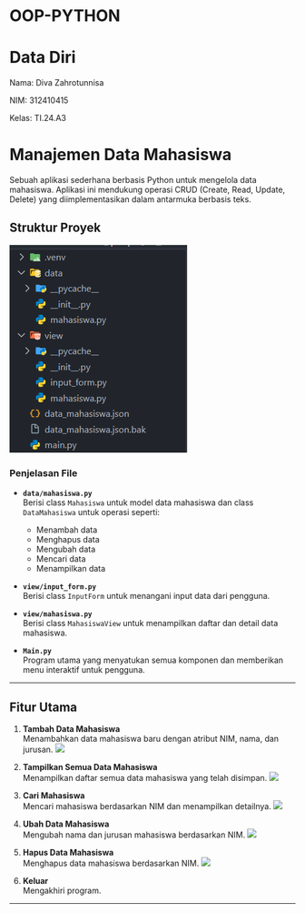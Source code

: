 # OOP-PYTHON

# Data Diri

Nama: Diva Zahrotunnisa

NIM: 312410415

Kelas: TI.24.A3

# Manajemen Data Mahasiswa

Sebuah aplikasi sederhana berbasis Python untuk mengelola data mahasiswa. Aplikasi ini mendukung operasi CRUD (Create, Read, Update, Delete) yang diimplementasikan dalam antarmuka berbasis teks.

## Struktur Proyek
 <img src="strukturproyek.png">


### Penjelasan File

- **`data/mahasiswa.py`**  
  Berisi class `Mahasiswa` untuk model data mahasiswa dan class `DataMahasiswa` untuk operasi seperti:
  - Menambah data
  - Menghapus data
  - Mengubah data
  - Mencari data
  - Menampilkan data

- **`view/input_form.py`**  
  Berisi class `InputForm` untuk menangani input data dari pengguna.

- **`view/mahasiswa.py`**  
  Berisi class `MahasiswaView` untuk menampilkan daftar dan detail data mahasiswa.

- **`Main.py`**  
  Program utama yang menyatukan semua komponen dan memberikan menu interaktif untuk pengguna.

---

## Fitur Utama

1. **Tambah Data Mahasiswa**  
   Menambahkan data mahasiswa baru dengan atribut NIM, nama, dan jurusan.
   <img src="tambahdata.png">

2. **Tampilkan Semua Data Mahasiswa**  
   Menampilkan daftar semua data mahasiswa yang telah disimpan.
   <img src="tampilkandata.png">

3. **Cari Mahasiswa**  
   Mencari mahasiswa berdasarkan NIM dan menampilkan detailnya.
    <img src="caridata.png">

4. **Ubah Data Mahasiswa**  
   Mengubah nama dan jurusan mahasiswa berdasarkan NIM.
    <img src="ubahdata.png">

5. **Hapus Data Mahasiswa**  
   Menghapus data mahasiswa berdasarkan NIM.
    <img src="hapusdata.png">

6. **Keluar**  
   Mengakhiri program.

---
